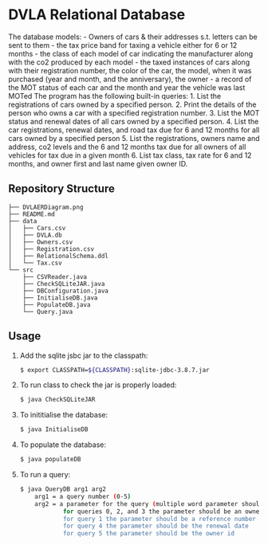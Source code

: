 # DVLA Relational Database
  The database models:
    - Owners of cars & their addresses s.t. letters can be sent to them
    - the tax price band for taxing a vehicle either for 6 or 12 months
    - the class of each model of car indicating the manufacturer along with the co2 produced by each model
    - the taxed instances of cars along with their registration number, the color of the car, the model, when it was purchased (year and month, and the anniversary), the owner
    - a record of the MOT status of each car and the month and year the vehicle was last MOTed
  The program has the following built-in queries:
    1. List the registrations of cars owned by a specified person.
    2. Print the details of the person who owns a car with a specified registration number.
    3. List the MOT status and renewal dates of all cars owned by a specified person.
    4. List the car registrations, renewal dates, and road tax due for 6 and 12 months for all cars owned by a specified person
    5. List the registrations, owners name and address, co2 levels and the 6 and 12 months tax due for all owners of all vehicles for tax due in a given month
    6. List tax class, tax rate for 6 and 12 months, and owner first and last name given owner ID.

## Repository Structure
```
├── DVLAERDiagram.png
├── README.md
├── data
│   ├── Cars.csv
│   ├── DVLA.db
│   ├── Owners.csv
│   ├── Registration.csv
│   ├── RelationalSchema.ddl
│   └── Tax.csv
└── src
    ├── CSVReader.java
    ├── CheckSQLiteJAR.java
    ├── DBConfiguration.java
    ├── InitialiseDB.java
    ├── PopulateDB.java
    └── Query.java
```

## Usage
1. Add the sqlite jsbc jar to the classpath:
    ```bash
    $ export CLASSPATH=${CLASSPATH}:sqlite-jdbc-3.8.7.jar
    ```
2. To run class to check the jar is properly loaded:
    ```bash
    $ java CheckSQLiteJAR
    ```
3. To inititialise the database:
    ```bash
    $ java InitialiseDB
    ```
4. To populate the database:
    ```bash
    $ java populateDB
    ```
5. To run a query:
    ```bash
    $ java QueryDB arg1 arg2
        arg1 = a query number (0-5)
        arg2 = a parameter for the query (multiple word parameter should be between quotes)
                for queries 0, 2, and 3 the parameter should be an owner's first and last lastName
                for query 1 the parameter should be a reference number
                for query 4 the parameter should be the renewal date
                for query 5 the parameter should be the owner id 
    ```
